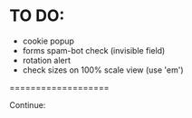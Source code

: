 # TO DO:
- cookie popup
- forms spam-bot check (invisible field)
- rotation alert
- check sizes on 100% scale view (use 'em')

===================

Continue:
